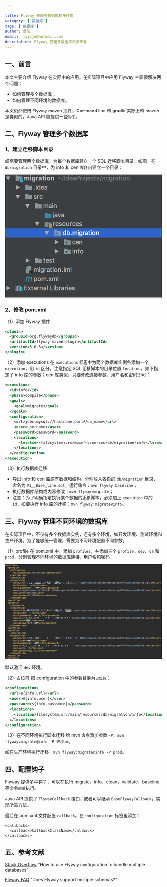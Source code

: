 ```yaml
---

title: Flyway 管理多数据库和多环境
category: ['数据库']
tags: ['数据库']
author: 景阳
email:  jyjsjd@hotmail.com
description: Flyway 管理多数据库和多环境
---
```


## 一、前言
本文主要介绍 Flyway 在实际中的应用。在实际项目中应用 Flyway 主要要解决两个问题：
* 如何管理多个数据库；
* 如何管理不同环境的数据库。

本文仍然使用 Flyway maven 插件，Command line 和 gradle 实际上和 maven 是类似的，Java API 能提供一些`钩子`。

## 二、Flyway 管理多个数据库

### 1、建立迁移脚本目录
蜂窝要管理两个数据库，为每个数据库建立一个 SQL 迁移脚本目录。如图，在 `db/migration` 目录中，为 info 和 cen 库各自建立一个目录：

![flyway_dir2.png](/assets/img/flyway_dir2.png)

### 2、修改 pom.xml

（1）添加 Flyway 插件
```xml
<plugin>
  <groupId>org.flywaydb</groupId>
  <artifactId>flyway-maven-plugin</artifactId>
  <version>5.0.5</version>
</plugin>
```

（2）添加 executions
在 `executions` 标签中为两个数据库实例各添加一个 `execution`，用 `id` 区分。注意指定 SQL 迁移脚本的目录位置 `location`。如下指定了 info 库的参数；cen 库类似，只要修改连接参数、用户名和密码即可：

```xml
<execution>
  <id>info</id>
  <phase>compile</phase>
  <goals>
    <goal>migrate</goal>
  </goals>
  <configuration>
    <url>jdbc:mysql://hostname:port#/db_name</url>
    <user>username</user>
    <password>password</password>
    <locations>
      <location>filesystem:src/main/resources/db/migration/info</location>
    </locations>
  </configuration>
</execution>
```

（3）执行数据库迁移
* 导出 info 和 cen 库原有数据和结构，分别放入各自的 `db/migration` 目录，命名为 `V1__Base_line.sql`，运行命令：`mvn flyway:baseline`；
* 执行数据库结构或内容修改：`mvn flyway:migrate`；
* 注意：为了明确指定执行某个数据的迁移脚本，必须加上 `execution` 中的 `id`，如要执行 info 库的迁移：`mvn flyway:migrate@info`。

## 三、Flyway 管理不同环境的数据库
在实际项目中，不仅有多个数据库实例，还有多个环境，如开发环境、测试环境和生产环境。为了能够统一管理，需要为不同环境配置不同参数。

（1）profile
在 pom.xml 中，添加 `profiles`，并添加三个 `profile`：`dev`、`qa` 和 `prod`，分别管理不同环境的数据库连接、用户名和密码：

![profile.png](/assets/img/profile.png)

默认激活 `dev` 环境。

（2）占位符
把 configuration 中的参数替换为`占位符`：

```xml
<configuration>
  <url>${info.url}</url>
  <user>${info.user}</user>
  <password>${info.password}</password>
  <locations>
    <location>filesystem:src/main/resources/db/migration/info</location>
  </locations>
</configuration>
```

（3）在不同环境执行脚本迁移
给 mvn 命令添加参数 `-P`，`mvn flyway:migrate@info -P 环境id`。

如在生产环境执行迁移：`mvn flyway:migrate@info -P prod`。

## 四、配置钩子
Flyway 提供多种钩子，可以在执行 migrate，info，clean，validate，baseline 等命令`前后`执行。

Java API 提供了 `FlywayCallback` 接口，或者可以继承 `BaseFlywayCallback`，实现所需方法。

最后在 pom.xml 文件配置 `callback`。在 `configuration` 标签里添加：
```
<callbacks>
  <callback>CallbackClassName</callback>
</callbacks>
```

## 五、参考文献
[Stack Overflow](https://stackoverflow.com/questions/23545657/how-to-use-flyway-configuration-to-handle-multiple-databases) "How to use Flyway configuration to handle multiple databases"

[Flyway FAQ](https://flywaydb.org/documentation/faq#multiple-schemas) "Does Flyway support multiple schemas?"
